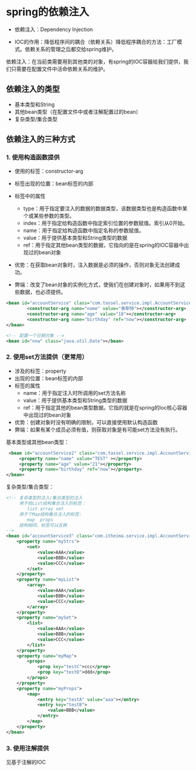 # spring的依赖注入

- 依赖注入：Dependency Injection

- IOC的作用：降低程序间的耦合（依赖关系）降低程序耦合的方法：工厂模式。依赖关系的管理之后都交给spring维护。

依赖注入：在当前类需要用到其他类的对象，有spring的IOC容器给我们提供，我们只需要在配置文件中活命依赖关系的维护。

## 依赖注入的类型

- 基本类型和String
- 其他bean类型（在配置文件中或者注解配置过的bean）
- 复杂类型/集合类型

## 依赖注入的三种方式

### 1. 使用构造函数提供

- 使用的标签：constructor-arg
- 标签出现的位置：bean标签的内部
- 标签中的属性
  - type：用于指定要注入的数据的数据类型，该数据类型也是构造函数中某个或某些参数的类型。
  - index：用于指定给构造函数中指定索引位置的参数赋值。索引从0开始。
  - name：用于指定给构造函数中指定名称的参数赋值。
  - value：用于提供基本类型和String类型的数据
  - ref：用于指定其他bean类型的数据，它指向的是在spring的IOC容器中出现过的bean对象

- 优势：在获取bean对象时，注入数据是必须的操作，否则对象无法创建成功。
- 弊端：改变了bean对象的实例化方式，使我们在创建对象时，如果用不到这些数据，也必须提供。

```xml
<bean id="accountService" class="com.tassel.service.impl.AccountServiceImpl">
        <constructor-arg name="name" value="泰斯特"></constructor-arg>
        <constructor-arg name="age" value="18"></constructor-arg>
        <constructor-arg name="birthday" ref="now"></constructor-arg>
</bean>

<!-- 配置一个日期对象 -->
<bean id="now" class="java.util.Date"></bean>
```

### 2. 使用set方法提供（更常用）

- 涉及的标签：property
- 出现的位置：bean标签的内部
- 标签的属性
  -  name：用于指定注入时所调用的set方法名称
  -  value：用于提供基本类型和String类型的数据
  -  ref：用于指定其他的bean类型数据。它指的就是在spring的Ioc核心容器中出现过的bean对象
- 优势：创建对象时没有明确的限制，可以直接使用默认构造函数
- 弊端：如果有某个成员必须有值，则获取对象是有可能set方法没有执行。

基本类型或其他bean类型：

```xml
 <bean id="accountService2" class="com.tassel.service.impl.AccountServiceImpl2">
     <property name="name" value="TEST" ></property>
     <property name="age" value="21"></property>
     <property name="birthday" ref="now"></property>
</bean>
```

复杂类型/集合类型：

```xml
<!-- 复杂类型的注入/集合类型的注入
     用于给List结构集合注入的标签：
        list array set
     用于个Map结构集合注入的标签:
        map  props
     结构相同，标签可以互换
-->
<bean id="accountService3" class="com.itheima.service.impl.AccountServiceImpl3">
    <property name="myStrs">
        <set>
            <value>AAA</value>
            <value>BBB</value>
            <value>CCC</value>
        </set>
    </property>
    <property name="myList">
        <array>
            <value>AAA</value>
            <value>BBB</value>
            <value>CCC</value>
        </array>
    </property>
    <property name="mySet">
        <list>
            <value>AAA</value>
            <value>BBB</value>
            <value>CCC</value>
        </list>
    </property>
    <property name="myMap">
        <props>
            <prop key="testC">ccc</prop>
            <prop key="testD">ddd</prop>
        </props>
    </property>
    <property name="myProps">
        <map>
            <entry key="testA" value="aaa"></entry>
            <entry key="testB">
                <value>BBB</value>
            </entry>
        </map>
    </property>
</bean>
```

### 3. 使用注解提供

见基于注解的IOC